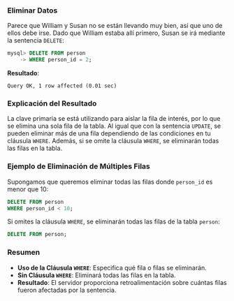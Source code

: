 ### Eliminar Datos

Parece que William y Susan no se están llevando muy bien, así que uno de ellos debe irse. Dado que William estaba allí primero, Susan se irá mediante la sentencia `DELETE`:

```sql
mysql> DELETE FROM person
    -> WHERE person_id = 2;
```

**Resultado**:
```
Query OK, 1 row affected (0.01 sec)
```

### Explicación del Resultado

La clave primaria se está utilizando para aislar la fila de interés, por lo que se elimina una sola fila de la tabla. Al igual que con la sentencia `UPDATE`, se pueden eliminar más de una fila dependiendo de las condiciones en tu cláusula `WHERE`. Además, si se omite la cláusula `WHERE`, se eliminarán todas las filas en la tabla.

### Ejemplo de Eliminación de Múltiples Filas

Supongamos que queremos eliminar todas las filas donde `person_id` es menor que 10:

```sql
DELETE FROM person
WHERE person_id < 10;
```

Si omites la cláusula `WHERE`, se eliminarán todas las filas de la tabla `person`:

```sql
DELETE FROM person;
```

### Resumen

- **Uso de la Cláusula `WHERE`**: Especifica qué fila o filas se eliminarán.
- **Sin Cláusula `WHERE`**: Eliminará todas las filas en la tabla.
- **Resultado**: El servidor proporciona retroalimentación sobre cuántas filas fueron afectadas por la sentencia.

